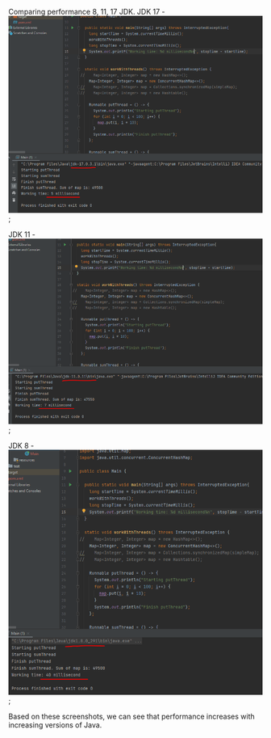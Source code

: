 Comparing performance 8, 11, 17 JDK.
JDK 17 - ![img.png](jdk_17.png);

JDK 11 - ![img_1.png](jdk_11.png);

JDK 8 - ![img_2.png](jdk_8.png);

Based on these screenshots, we can see that performance increases with increasing versions of Java.